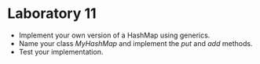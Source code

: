 # Laboratory 11

* Implement your own version of a HashMap using generics. 
* Name your class *MyHashMap* and implement the *put* and *add* methods.
* Test your implementation.
